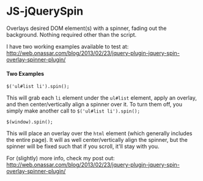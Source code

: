 JS-jQuerySpin
=============

Overlays desired DOM element(s) with a spinner, fading out the background. Nothing required other than the script.

I have two working examples available to test at: <http://web.onassar.com/blog/2013/02/23/jquery-plugin-jquery-spin-overlay-spinner-plugin/>

#### Two Examples

    $('ul#list li').spin();

This will grab each `li` element under the `ul#list` element, apply an overlay, and then center/vertically align a spinner over it. To turn them off, you simply make another call to `$('ul#list li').spin();`

	$(window).spin();

This will place an overlay over the `html` element (which generally includes the entire page). It will as well center/vertically align the spinner, but the spinner will be fixed such that if you scroll, it'll stay with you.

For (slightly) more info, check my post out: <http://web.onassar.com/blog/2013/02/23/jquery-plugin-jquery-spin-overlay-spinner-plugin/>